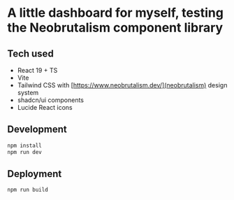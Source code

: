# A little dashboard for myself, testing the Neobrutalism component library

## Tech used

- React 19 + TS
- Vite
- Tailwind CSS with [https://www.neobrutalism.dev/](neobrutalism) design system
- shadcn/ui components
- Lucide React icons

## Development

```bash
npm install
npm run dev
```

## Deployment

```bash
npm run build
```